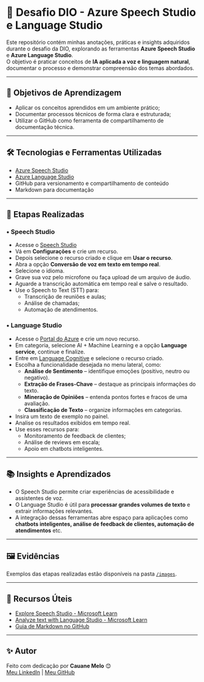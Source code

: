 # 🚀 Desafio DIO - Azure Speech Studio e Language Studio

Este repositório contém minhas anotações, práticas e insights adquiridos durante o desafio da DIO, explorando as ferramentas **Azure Speech Studio** e **Azure Language Studio**.  
O objetivo é praticar conceitos de **IA aplicada a voz e linguagem natural**, documentar o processo e demonstrar compreensão dos temas abordados.

---

## 🎯 Objetivos de Aprendizagem
- Aplicar os conceitos aprendidos em um ambiente prático;
- Documentar processos técnicos de forma clara e estruturada;
- Utilizar o GitHub como ferramenta de compartilhamento de documentação técnica.

---

## 🛠️ Tecnologias e Ferramentas Utilizadas
- [Azure Speech Studio](https://speech.microsoft.com/)  
- [Azure Language Studio](https://language.cognitive.azure.com/)  
- GitHub para versionamento e compartilhamento de conteúdo  
- Markdown para documentação  

---

## 📌 Etapas Realizadas

### • Speech Studio  
- Acesse o [Speech Studio](https://speech.microsoft.com/portal) 
- Vá em **Configurações** e crie um recurso.  
- Depois selecione o recurso criado e clique em **Usar o recurso**.  
- Abra a opção **Conversão de voz em texto em tempo real**. 
- Selecione o idioma. 
- Grave sua voz pelo microfone ou faça upload de um arquivo de áudio.  
- Aguarde a transcrição automática em tempo real e salve o resultado.   
- Use o Speech to Text (STT) para:  
  - Transcrição de reuniões e aulas;  
  - Análise de chamadas;  
  - Automação de atendimentos.  

### • Language Studio  
- Acesse o [Portal do Azure](https://portal.azure.com/) e crie um novo recurso. 
- Em categoria, selecione AI + Machine Learning e a opção **Language service**, continue e finalize.
- Entre em [Language Cognitive](https://language.cognitive.azure.com) e selecione o recurso criado.  
- Escolha a funcionalidade desejada no menu lateral, como:  
  - **Análise de Sentimento** – identifique emoções (positivo, neutro ou negativo).  
  - **Extração de Frases-Chave** – destaque as principais informações do texto.  
  - **Mineração de Opiniões** – entenda pontos fortes e fracos de uma avaliação.  
  - **Classificação de Texto** – organize informações em categorias.  
- Insira um texto de exemplo no painel.  
- Analise os resultados exibidos em tempo real.    
- Use esses recursos para:  
  - Monitoramento de feedback de clientes;  
  - Análise de reviews em escala;  
  - Apoio em chatbots inteligentes.  
 


---

## 📚 Insights e Aprendizados
- O Speech Studio permite criar experiências de acessibilidade e assistentes de voz.  
- O Language Studio é útil para **processar grandes volumes de texto** e extrair informações relevantes.  
- A integração dessas ferramentas abre espaço para aplicações como **chatbots inteligentes, análise de feedback de clientes, automação de atendimentos** etc.  

---

## 🖼️ Evidências
Exemplos das etapas realizadas estão disponíveis na pasta [`/images`](./images).  

---

## 🔗 Recursos Úteis
- [Explore Speech Studio - Microsoft Learn](https://learn.microsoft.com/pt-br/azure/ai-services/speech-service/speech-studio-overview)  
- [Analyze text with Language Studio - Microsoft Learn](https://learn.microsoft.com/en-us/training/modules/analyze-text-ai-language/)  
- [Guia de Markdown no GitHub](https://www.markdownguide.org/basic-syntax/)  

---

## ✨ Autor
Feito com dedicação por **Cauane Melo** 😊  
[Meu LinkedIn](https://www.linkedin.com) | [Meu GitHub](https://github.com)
